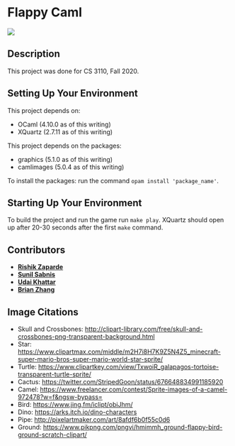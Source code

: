 # Flappy Caml

![](flappycaml.gif)

## Description
This project was done for CS 3110, Fall 2020.

## Setting Up Your Environment

This project depends on:
* OCaml (4.10.0 as of this writing)
* XQuartz (2.7.11 as of this writing)

This project depends on the packages:
* graphics (5.1.0 as of this writing)
* camlimages (5.0.4 as of this writing)

To install the packages: run the command ```opam install 'package_name'```. 

## Starting Up Your Environment

To build the project and run the game run ```make play```. XQuartz should open up after 20-30 seconds after the first ```make``` command.

## Contributors

* [**Rishik Zaparde**](https://github.coecis.cornell.edu/rz293)
* [**Sunil Sabnis**](https://github.coecis.cornell.edu/svs57)
* [**Udai Khattar**](https://github.coecis.cornell.edu/uk49)
* [**Brian Zhang**](https://github.coecis.cornell.edu/bsz6)

## Image Citations

* Skull and Crossbones: http://clipart-library.com/free/skull-and-crossbones-png-transparent-background.html
* Star: https://www.clipartmax.com/middle/m2H7i8H7K9Z5N4Z5_minecraft-super-mario-bros-super-mario-world-star-sprite/
* Turtle: https://www.clipartkey.com/view/TxwoiR_galapagos-tortoise-transparent-turtle-sprite/
* Cactus: https://twitter.com/StripedGoon/status/676648834991185920
* Camel: https://www.freelancer.com/contest/Sprite-images-of-a-camel-972478?w=f&ngsw-bypass=
* Bird: https://www.jing.fm/iclipt/obiJhm/
* Dino: https://arks.itch.io/dino-characters
* Pipe: http://pixelartmaker.com/art/8afdf6b0f55c0d6
* Ground: https://www.pikpng.com/pngvi/hmimmh_ground-flappy-bird-ground-scratch-clipart/
